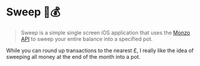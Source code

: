 # Sweep 🧹💰

> Sweep is a simple single screen iOS application that uses the [Monzo API](https://developers.monzo.com) to sweep your entire balance into a specified pot.

While you can round up transactions to the nearest £, I really like the idea of sweeping all money at the end of the month into a pot.

